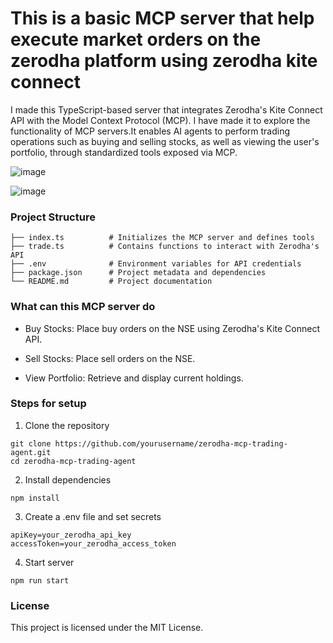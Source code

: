 # This is a basic MCP server that help execute market orders on the zerodha platform using zerodha kite connect

I made this TypeScript-based server that integrates Zerodha's Kite Connect API with the Model Context Protocol (MCP). I have made it to explore the functionality of MCP servers.It enables AI agents to perform trading operations such as buying and selling stocks, as well as viewing the user's portfolio, through standardized tools exposed via MCP.

![image](https://github.com/user-attachments/assets/e9254fee-0fa6-45e3-94dc-3be1cae6bfc2)

![image](https://github.com/user-attachments/assets/3c61e5c4-7f8b-4f91-9d3f-6828277dfd18)


### Project Structure

```
├── index.ts          # Initializes the MCP server and defines tools
├── trade.ts          # Contains functions to interact with Zerodha's API
├── .env              # Environment variables for API credentials
├── package.json      # Project metadata and dependencies
└── README.md         # Project documentation

```

### What can this MCP server do

- Buy Stocks: Place buy orders on the NSE using Zerodha's Kite Connect API.

- Sell Stocks: Place sell orders on the NSE.

- View Portfolio: Retrieve and display current holdings.


### Steps for setup

1. Clone the repository

```
git clone https://github.com/yourusername/zerodha-mcp-trading-agent.git
cd zerodha-mcp-trading-agent
```

2. Install dependencies
```
npm install
```
3. Create a .env file and set secrets
```
apiKey=your_zerodha_api_key
accessToken=your_zerodha_access_token
```
4. Start server
```
npm run start
```

### License
This project is licensed under the MIT License.
